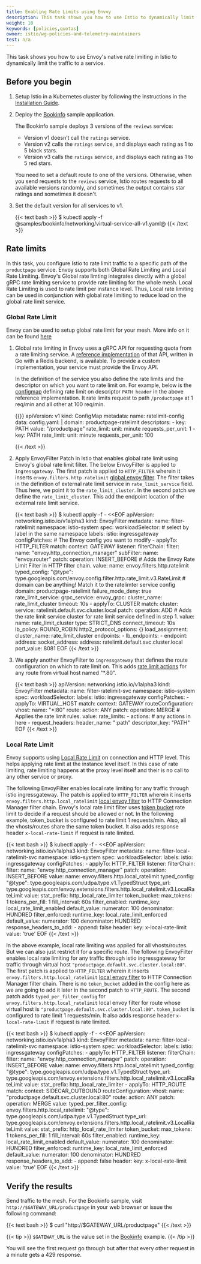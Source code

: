 ```yaml
---
title: Enabling Rate Limits using Envoy
description: This task shows you how to use Istio to dynamically limit the traffic to a service.
weight: 10
keywords: [policies,quotas]
owner: istio/wg-policies-and-telemetry-maintainers
test: n/a
---
```


This task shows you how to use Envoy's native rate limiting in Istio to dynamically limit the traffic to a
service.

## Before you begin

1. Setup Istio in a Kubernetes cluster by following the instructions in the
   [Installation Guide](/docs/setup/getting-started/).

1. Deploy the [Bookinfo](/docs/examples/bookinfo/) sample application.

    The Bookinfo sample deploys 3 versions of the `reviews` service:

    * Version v1 doesn’t call the `ratings` service.
    * Version v2 calls the `ratings` service, and displays each rating as 1 to 5 black stars.
    * Version v3 calls the `ratings` service, and displays each rating as 1 to 5 red stars.

    You need to set a default route to one of the versions. Otherwise, when you send requests to the `reviews` service, Istio routes requests to all available versions randomly, and sometimes the output contains star ratings and sometimes it doesn't.

1. Set the default version for all services to v1.

    {{< text bash >}}
    $ kubectl apply -f @samples/bookinfo/networking/virtual-service-all-v1.yaml@
    {{< /text >}}

## Rate limits

In this task, you configure Istio to rate limit traffic to a specific path of the `productpage` service.
Envoy supports both Global Rate Limiting and Local Rate Limiting. Envoy's Global rate
 limting integrates directly with a global gRPC rate limiting service to provide rate limiting for the whole mesh.
 Local Rate Limiting is used to rate limit per instance level. Thus, Local rate limiting can be used in conjunction with
  global rate limiting to reduce load on the global rate limit service.

### Global Rate Limit

Envoy can be used to setup global rate limit for your mesh. More info on it can be found [here](https://www.envoyproxy.io/docs/envoy/latest/intro/arch_overview/other_features/global_rate_limiting)

1.  Global rate limiting in Envoy uses a gRPC API for requesting quota from a rate limiting service. 
    A [reference implementation](https://github.com/envoyproxy/ratelimit) of that API, written in Go with a Redis 
    backend, is available. To provide a custom implementation, your service must provide the Envoy API.
    
    In the definition of the service you also define the rate limits and the descriptor on which you want
    to rate limit on. For example, below is the [configmap](https://github.com/envoyproxy/ratelimit#configuration) 
    defining rate limit on descriptor `PATH header` in the above reference implementation. It rate limits request to path 
    `/productpage` at 1 req/min and all other at 100 req/min.

    {{<text yaml >}}
    apiVersion: v1
    kind: ConfigMap
    metadata:
      name: ratelimit-config
    data:
      config.yaml: |
        domain: productpage-ratelimit
        descriptors:
          - key: PATH
            value: "/productpage"
            rate_limit:
              unit: minute
              requests_per_unit: 1
          - key: PATH
            rate_limit:
              unit: minute
              requests_per_unit: 100

    {{< /text >}}

1.  Apply EnvoyFilter Patch in Istio that enables global rate limit using Envoy's global rate limit filter. The below
    EnvoyFilter is applied to `ingressgateway`. The first patch is applied to `HTTP_FILTER` wherein it inserts 
    `envoy.filters.http.ratelimit` [global envoy filter](https://www.envoyproxy.io/docs/envoy/latest/api-v3/extensions/filters/http/ratelimit/v3/rate_limit.proto#envoy-v3-api-msg-extensions-filters-http-ratelimit-v3-ratelimit).
    The filter takes in the definition of external rate limit service in `rate_limit_service` field. Thus here,
    we point it to the `rate_limit_cluster`. In the second patch we define the `rate_limit_cluster`. This add the endpoint
    location of the external rate limit service.

    {{< text bash >}}
    $ kubectl apply -f - <<EOF
    apiVersion: networking.istio.io/v1alpha3
    kind: EnvoyFilter
    metadata:
      name: filter-ratelimit
      namespace: istio-system
    spec:
      workloadSelector:
        # select by label in the same namespace
        labels:
          istio: ingressgateway
      configPatches:
        # The Envoy config you want to modify
        - applyTo: HTTP_FILTER
          match:
            context: GATEWAY
            listener:
              filterChain:
                filter:
                  name: "envoy.http_connection_manager"
                  subFilter:
                    name: "envoy.router"
          patch:
            operation: INSERT_BEFORE
            # Adds the Envoy Rate Limit Filter in HTTP filter chain.
            value:
              name: envoy.filters.http.ratelimit
              typed_config:
                "@type": type.googleapis.com/envoy.config.filter.http.rate_limit.v3.RateLimit
                # domain can be anything! Match it to the ratelimter service config
                domain: productpage-ratelimit
                failure_mode_deny: true
                rate_limit_service:
                  grpc_service:
                    envoy_grpc:
                      cluster_name: rate_limit_cluster
                    timeout: 10s
        - applyTo: CLUSTER
          match:
            cluster:
              service: ratelimit.default.svc.cluster.local
          patch:
            operation: ADD
            # Adds the rate limit service cluster for rate limit service defined in step 1.
            value:
              name: rate_limit_cluster
              type: STRICT_DNS
              connect_timeout: 10s
              lb_policy: ROUND_ROBIN
              http2_protocol_options: {}
              load_assignment:
                cluster_name: rate_limit_cluster
                endpoints:
                - lb_endpoints:
                  - endpoint:
                      address:
                        socket_address:
                          address: ratelimit.default.svc.cluster.local
                          port_value: 8081
    EOF
    {{< /text >}}
    
1.  We apply another EnvoyFilter to `ingressgateway` that defines the route configuration on which to rate limit on.
    This adds [rate limit actions](https://www.envoyproxy.io/docs/envoy/latest/api-v3/config/route/v3/route_components.proto#envoy-v3-api-msg-config-route-v3-ratelimit) for any route from virtual host named "*.80". 
    
    {{< text bash >}}
    apiVersion: networking.istio.io/v1alpha3
    kind: EnvoyFilter
    metadata:
      name: filter-ratelimit-svc
      namespace: istio-system
    spec:
      workloadSelector:
        labels:
          istio: ingressgateway
      configPatches:
        - applyTo: VIRTUAL_HOST
          match:
            context: GATEWAY
            routeConfiguration:
              vhost:
                name: "*:80"
                  route:
                    action: ANY
          patch:
            operation: MERGE
            # Applies the rate limit rules.
            value:
              rate_limits:
                - actions: # any actions in here
                  - request_headers:
                      header_name: ":path"
                      descriptor_key: "PATH"
    EOF
    {{< /text >}}

### Local Rate Limit

Envoy supports using [Local Rate Limit](https://www.envoyproxy.io/docs/envoy/latest/intro/arch_overview/other_features/local_rate_limiting#arch-overview-local-rate-limit) on connection and HTTP level. This helps applying rate limit at the instance level
itself. In this case of rate limiting, rate limiting happens at the proxy level itself and their is no call to any other
service or proxy.

The following EnvoyFilter enables local rate limiting for any traffic through istio ingressgateway. 
The patch is applied to `HTTP_FILTER` wherein it inserts `envoy.filters.http.local_ratelimit` [local envoy filter](https://www.envoyproxy.io/docs/envoy/latest/configuration/http/http_filters/local_rate_limit_filter#config-http-filters-local-rate-limit) 
to HTTP Connection Manager filter chain. Envoy's local rate limit filter uses [token bucket](https://www.envoyproxy.io/docs/envoy/latest/api-v3/extensions/filters/http/local_ratelimit/v3/local_rate_limit.proto#envoy-v3-api-field-extensions-filters-http-local-ratelimit-v3-localratelimit-token-bucket) 
rate limit to decide if a request should be allowed or not. In the following example, token_bucket is configured to rate
limit 1 requests/min. Also, all the vhosts/routes share the same token bucket. 
It also adds response header `x-local-rate-limit` if request is rate limited.                                                                                                    


{{< text bash >}}
$ kubectl apply -f - <<EOF
apiVersion: networking.istio.io/v1alpha3
kind: EnvoyFilter
metadata:
  name: filter-local-ratelimit-svc
  namespace: istio-system
spec:
  workloadSelector:
    labels:
      istio: ingressgateway
  configPatches:
    - applyTo: HTTP_FILTER
      listener:
        filterChain:
          filter:
            name: "envoy.http_connection_manager"
      patch:
        operation: INSERT_BEFORE
        value:
          name: envoy.filters.http.local_ratelimit
          typed_config:
            "@type": type.googleapis.com/udpa.type.v1.TypedStruct
            type_url: type.googleapis.com/envoy.extensions.filters.http.local_ratelimit.v3.LocalRateLimit
            value:
              stat_prefix: http_local_rate_limiter
              token_bucket:
                max_tokens: 1
                tokens_per_fill: 1
                fill_interval: 60s
              filter_enabled:
                runtime_key: local_rate_limit_enabled
                default_value:
                  numerator: 100
                  denominator: HUNDRED
              filter_enforced:
                runtime_key: local_rate_limit_enforced
                default_value:
                  numerator: 100
                  denominator: HUNDRED
              response_headers_to_add:
                - append: false
                  header:
                    key: x-local-rate-limit
                    value: 'true'
EOF
{{< /text >}}


In the above example, local rate limiting was applied for all vhosts/routes. But we can also just restrict it for a
specific route. The following EnvoyFilter enables local rate limiting for any traffic through istio ingressgateway for
traffic through virtual host `"productpage.default.svc.cluster.local:80"`. 
The first patch is applied to `HTTP_FILTER` wherein it inserts `envoy.filters.http.local_ratelimit` [local envoy filter](https://www.envoyproxy.io/docs/envoy/latest/configuration/http/http_filters/local_rate_limit_filter#config-http-filters-local-rate-limit) 
to HTTP Connection Manager filter chain. There is no `token_bucket` added in the config here as we are going to add it
later in the second patch to `HTTP_ROUTE`. The second patch adds `typed_per_filter_config` for `envoy.filters.http.local_ratelimit` 
local envoy filter for route whose virtual host is `"productpage.default.svc.cluster.local:80"`. `token_bucket` is
configured to rate limit 1 requests/min. It also adds response header `x-local-rate-limit` if request is rate limited.


{{< text bash >}}
$ kubectl apply -f - <<EOF
apiVersion: networking.istio.io/v1alpha3
kind: EnvoyFilter
metadata:
  name: filter-local-ratelimit-svc
  namespace: istio-system
spec:
  workloadSelector:
    labels:
      istio: ingressgateway
  configPatches:
    - applyTo: HTTP_FILTER
      listener:
        filterChain:
          filter:
            name: "envoy.http_connection_manager"
      patch:
        operation: INSERT_BEFORE
        value:
          name: envoy.filters.http.local_ratelimit
          typed_config:
            "@type": type.googleapis.com/udpa.type.v1.TypedStruct
            type_url: type.googleapis.com/envoy.extensions.filters.http.local_ratelimit.v3.LocalRateLimit
            value:
              stat_prefix: http_local_rate_limiter
    - applyTo: HTTP_ROUTE
      match:
        context: SIDECAR_OUTBOUND
        routeConfiguration:
          vhost:
            name: "productpage.default.svc.cluster.local:80"
             route:
              action: ANY
      patch:
        operation: MERGE
        value:
          typed_per_filter_config:
            envoy.filters.http.local_ratelimit:
              "@type": type.googleapis.com/udpa.type.v1.TypedStruct
              type_url: type.googleapis.com/envoy.extensions.filters.http.local_ratelimit.v3.LocalRateLimit
              value:
                stat_prefix: http_local_rate_limiter
                token_bucket:
                  max_tokens: 1
                  tokens_per_fill: 1
                  fill_interval: 60s
                filter_enabled:
                  runtime_key: local_rate_limit_enabled
                  default_value:
                    numerator: 100
                    denominator: HUNDRED
                filter_enforced:
                  runtime_key: local_rate_limit_enforced
                  default_value:
                    numerator: 100
                    denominator: HUNDRED
                response_headers_to_add:
                  - append: false
                    header:
                      key: x-local-rate-limit
                      value: 'true'
EOF
{{< /text >}}


## Verify the results

Send traffic to the mesh. For the Bookinfo sample, visit `http://$GATEWAY_URL/productpage` in your web
browser or issue the following command:

{{< text bash >}}
$ curl "http://$GATEWAY_URL/productpage"
{{< /text >}}

{{< tip >}}
`$GATEWAY_URL` is the value set in the [Bookinfo](/docs/examples/bookinfo/) example.
{{< /tip >}}

You will see the first request go through but after that every other request in a minute gets a 429 response.
